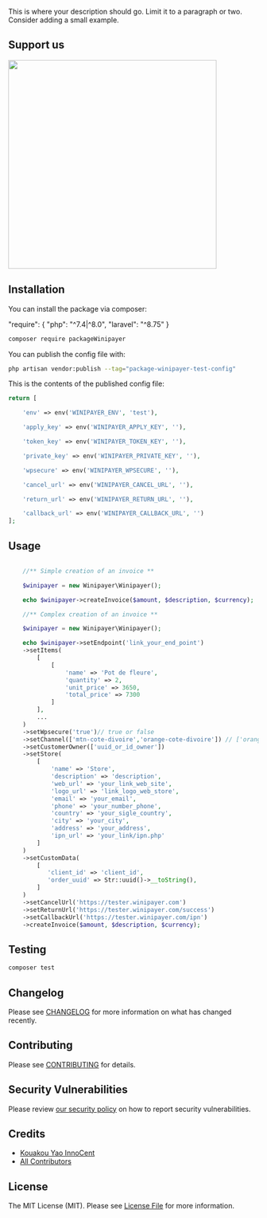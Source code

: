 This is where your description should go. Limit it to a paragraph or two. Consider adding a small example.

## Support us

[<img src="https://www.winibuilder.com/file/project/wb100023/config/72150d38-a6ad-4ed8-9244-621b380f70a4.png?t=1" width="419px" />](https://www.winipayer.com)

## Installation

You can install the package via composer:

"require": {
"php": "^7.4|^8.0",
"laravel": "^8.75"
}

```bash
composer require packageWinipayer
```

You can publish the config file with:

```bash
php artisan vendor:publish --tag="package-winipayer-test-config"
```

This is the contents of the published config file:

```php
return [

    'env' => env('WINIPAYER_ENV', 'test'),

    'apply_key' => env('WINIPAYER_APPLY_KEY', ''),

    'token_key' => env('WINIPAYER_TOKEN_KEY', ''),

    'private_key' => env('WINIPAYER_PRIVATE_KEY', ''),

    'wpsecure' => env('WINIPAYER_WPSECURE', ''),

    'cancel_url' => env('WINIPAYER_CANCEL_URL', ''),

    'return_url' => env('WINIPAYER_RETURN_URL', ''),

    'callback_url' => env('WINIPAYER_CALLBACK_URL', '')
];
```

## Usage

```php

    //** Simple creation of an invoice **

    $winipayer = new Winipayer\Winipayer();

    echo $winipayer->createInvoice($amount, $description, $currency);

    //** Complex creation of an invoice **

    $winipayer = new Winipayer\Winipayer();

    echo $winipayer->setEndpoint('link_your_end_point')
    ->setItems(
        [
            [
                'name' => 'Pot de fleure',
                'quantity' => 2,
                'unit_price' => 3650,
                'total_price' => 7300
            ]
        ],
        ...
    )
    ->setWpsecure('true')// true or false
    ->setChannel(['mtn-cote-divoire','orange-cote-divoire']) // ['orange-cote-divoire','mtn-cote-divoire','wave-cote-divoire','stripe','cinetpay-ml','cinetpay-sn','cinetpay-tg','cinetpay-bf','cinetpay-bj','cinetpay-ne']
    ->setCustomerOwner(['uuid_or_id_owner'])
    ->setStore(
        [
            'name' => 'Store',
            'description' => 'description',
            'web_url' => 'your_link_web_site',
            'logo_url' => 'link_logo_web_store',
            'email' => 'your_email',
            'phone' => 'your_number_phone',
            'country' => 'your_sigle_country',
            'city' => 'your_city',
            'address' => 'your_address',
            'ipn_url' => 'your_link/ipn.php'
        ]
    )
    ->setCustomData(
        [
           'client_id' => 'client_id',
           'order_uuid' => Str::uuid()->__toString(),
        ]
    )
    ->setCancelUrl('https://tester.winipayer.com')
    ->setReturnUrl('https://tester.winipayer.com/success')
    ->setCallbackUrl('https://tester.winipayer.com/ipn')
    ->createInvoice($amount, $description, $currency);

```

## Testing

```bash
composer test
```

## Changelog

Please see [CHANGELOG](CHANGELOG.md) for more information on what has changed recently.

## Contributing

Please see [CONTRIBUTING](CONTRIBUTING.md) for details.

## Security Vulnerabilities

Please review [our security policy](../../security/policy) on how to report security vulnerabilities.

## Credits

-   [Kouakou Yao InnoCent](https://github.com/gitkyi)
-   [All Contributors](../../contributors)

## License

The MIT License (MIT). Please see [License File](LICENSE.md) for more information.
